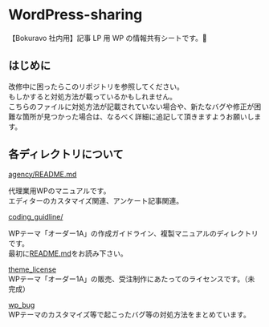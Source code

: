 # WordPress-sharing

【Bokuravo 社内用】記事 LP 用 WP の情報共有シートです。:deciduous_tree:

## はじめに

改修中に困ったらこのリポジトリを参照してください。  
もしかすると対処方法が載っているかもしれません。  
こちらのファイルに対処方法が記載されていない場合や、新たなバグや修正が困難な箇所が見つかった場合は、なるべく詳細に追記して頂きますようお願いします。

## 各ディレクトリについて

[agency/README.md](agency/README.md)  
  
代理業用WPのマニュアルです。  
エディターのカスタマイズ関連、アンケート記事関連。  

[coding_guidline/](coding_guidline/README.md)  
  
WPテーマ「オーダー1A」の作成ガイドライン、複製マニュアルのディレクトリです。  
最初に[README.md](coding_guidline/README.md)をお読み下さい。

[theme_license](theme_license/README.md)  
WPテーマ「オーダー1A」の販売、受注制作にあたってのライセンスです。（未完成）  

[wp_bug](wp_bug/README.md)  
WPテーマのカスタマイズ等で起こったバグ等の対処方法をまとめています。  
